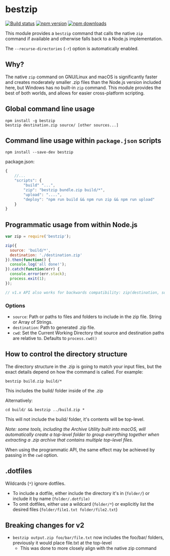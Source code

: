 # bestzip

[![Build status](https://travis-ci.org/nfriedly/node-bestzip.svg?branch=master)](https://travis-ci.org/nfriedly/node-bestzip)
[![npm version](https://badge.fury.io/js/bestzip.svg)](https://www.npmjs.com/package/bestzip)
[![npm downloads](https://img.shields.io/npm/dm/bestzip)](https://www.npmjs.com/package/bestzip)

This module provides a `bestzip` command that calls the native `zip` command if available and otherwise falls back to a
Node.js implementation.

The `--recurse-directories` (`-r`) option is automatically enabled.

## Why?

The native `zip` command on GNU/Linux and macOS is significantly faster and creates moderately smaller .zip files than the Node.js version included here, but Windows has no built-in `zip` command. This module provides the best of both worlds, and allows for easier cross-platform scripting.

## Global command line usage

    npm install -g bestzip
    bestzip destination.zip source/ [other sources...]

## Command line usage within `package.json` scripts

    npm install --save-dev bestzip

package.json:

```javascript
{
    //...
    "scripts": {
        "build" "...",
        "zip": "bestzip bundle.zip build/*",
        "upload": "....",
        "deploy": "npm run build && npm run zip && npm run upload"
    }
}
```

## Programmatic usage from within Node.js

```javascript
var zip = require('bestzip');

zip({
  source: 'build/*',
  destination: './destination.zip'
}).then(function() {
  console.log('all done!');
}).catch(function(err) {
  console.error(err.stack);
  process.exit(1);
});

// v1.x API also works for backwards compatibility: zip(destination, sources, callback)
```

### Options

* `source`: Path or paths to files and folders to include in the zip file. String or Array of Strings.
* `destination`: Path to generated .zip file.
* `cwd`: Set the Current Working Directory that source and destination paths are relative to. Defaults to `process.cwd()`

## How to control the directory structure

The directory structure in the .zip is going to match your input files, but the exact details depend on how the command is called. For example:

`bestzip build.zip build/*`

This includes the build/ folder inside of the .zip

Alternatively:

`cd build/ && bestzip ../build.zip *`

This will not include the build/ folder, it's contents will be top-level.

*Note: some tools, including the Archive Utility built into macOS, will automatically create a top-level folder to group everything together when extracting a .zip archive that contains multiple top-level files.*

When using the programmatic API, the same effect may be achieved by passing in the `cwd` option.

## .dotfiles

Wildcards (`*`) ignore dotfiles.

* To include a dotfile, either include the directory it's in (`folder/`) or include it by name (`folder/.dotfile)`
* To omit dotfiles, either use a wildcard (`folder/*`) or explicitly list the desired files (`folder/file1.txt folder/file2.txt`)

## Breaking changes for v2

* `bestzip output.zip foo/bar/file.txt` now includes the foo/bar/ folders, previously it would place file.txt at the top-level
  * This was done to more closely align with the native zip command
